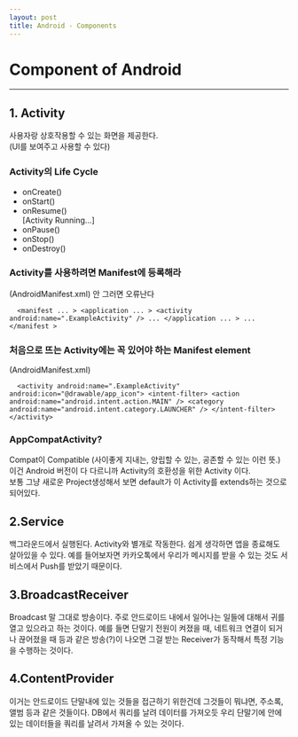 ```yaml
---
layout: post
title: Android - Components
---
```


# Component of Android

---

## 1. Activity  

사용자랑 상호작용할 수 있는 화면을 제공한다.  
(UI를 보여주고 사용할 수 있다)

### Activity의 Life Cycle  

* onCreate()
* onStart()
* onResume()  
[Activity Running...]
* onPause()
* onStop()
* onDestroy()

### Activity를 사용하려면 Manifest에 등록해라  

(AndroidManifest.xml) 안 그러면 오류난다

`  
<manifest ... >
  <application ... >
      <activity android:name=".ExampleActivity" />
      ...
  </application ... >
  ...
</manifest >
`

### 처음으로 뜨는 Activity에는 꼭 있어야 하는 Manifest element  

(AndroidManifest.xml)  

`  
<activity android:name=".ExampleActivity" android:icon="@drawable/app_icon">
    <intent-filter>
        <action android:name="android.intent.action.MAIN" />
        <category android:name="android.intent.category.LAUNCHER" />
    </intent-filter>
</activity>
`

### AppCompatActivity?  

Compat이 Compatible (사이좋게 지내는, 양립할 수 있는, 공존할 수 있는 이런 뜻.)  
이건 Android 버전이 다 다르니까 Activity의 호환성을 위한 Activity 이다.  
보통 그냥 새로운 Project생성해서 보면 default가 이 Activity를 extends하는 것으로 되어있다.

## 2.Service  

백그라운드에서 실행된다.
Activity와 별개로 작동한다.
쉽게 생각하면 앱을 종료해도 살아있을 수 있다.
예를 들어보자면 카카오톡에서 우리가 메시지를 받을 수 있는 것도 서비스에서 Push를 받았기 때문이다.

## 3.BroadcastReceiver  

Broadcast 말 그대로 방송이다.
주로 안드로이드 내에서 일어나는 일들에 대해서 귀를 열고 있으라고 하는 것이다.
예를 들면 단말기 전원이 켜졌을 때, 네트워크 연결이 되거나 끊어졌을 때 등과 같은 방송(?)이 나오면
그걸 받는 Receiver가 동작해서 특정 기능을 수행하는 것이다.

## 4.ContentProvider

이거는 안드로이드 단말내에 있는 것들을 접근하기 위한건데
그것들이 뭐냐면, 주소록, 앨범 등과 같은 것들이다.
DB에서 쿼리를 날려 데이터를 가져오듯
우리 단말기에 안에 있는 데이터들을 쿼리를 날려서 가져올 수 있는 것이다.
